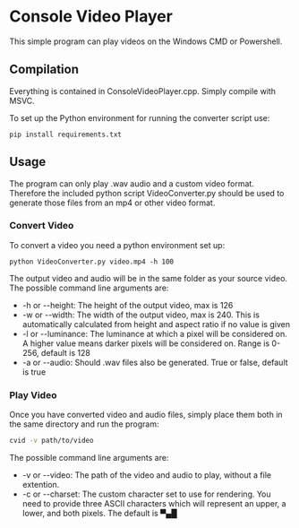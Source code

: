 # Console Video Player

This simple program can play videos on the Windows CMD or Powershell. 

## Compilation
Everything is contained in ConsoleVideoPlayer.cpp. Simply compile with MSVC.

To set up the Python environment for running the converter script use:
```
pip install requirements.txt
```

## Usage
The program can only play .wav audio and a custom video format. Therefore the included python script VideoConverter.py should be used to generate those files from an mp4 or other video format. 

### Convert Video
To convert a video you need a python environment set up:
```
python VideoConverter.py video.mp4 -h 100
```
The output video and audio will be in the same folder as your source video.<br>
The possible command line arguments are:
- -h or --height: The height of the output video, max is 126
- -w or --width: The width of the output video, max is 240. This is automatically calculated from height and aspect ratio if no value is given
- -l or --luminance: The luminance at which a pixel will be considered on. A higher value means darker pixels will be considered on. Range is 0-256, default is 128
- -a or --audio: Should .wav files also be generated. True or false, default is true

### Play Video
Once you have converted video and audio files, simply place them both in the same directory and run the program:

```bash
cvid -v path/to/video
```
The possible command line arguments are:
- -v or --video: The path of the video and audio to play, without a file extention.
- -c or --charset: The custom character set to use for rendering. You need to provide three ASCII characters which will represent an upper, a lower, and both pixels. The default is ▀▄█